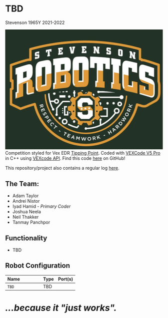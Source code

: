 # **TBD**

Stevenson 1965Y 2021-2022

![](./media/stevensonvexlogo.png "Stevenson Robotics 2021-2022")
Competition styled for Vex EDR [Tipping Point](https://www.vexrobotics.com/vexedr/competition/vrc-current-game "VEX Current Game"). Coded with [VEXCode V5 Pro](https://www.vexrobotics.com/vexcode "VEXCode V5") in C++ using [VEXcode API](https://api.vexcode.cloud/v5/).
Find this code [here](https://www.github.com/IyadHamid/StevensonVex1965Y-TippingPoint "Stevenson 1965Y Repository") on GitHub!

This repository/project also contains a regular log [here](Log.md).

## **The Team:**

- Adam Taylor
- Andrei Nistor
- Iyad Hamid - *Primary Coder*
- Joshua Neela
- Neil Thakker
- Tanmay Panchpor
	
## **Functionality**

- TBD

## **Robot Configuration**

|Name            | Type       | Port(s)  |
|:---------------|:-----------|:---------|
|`TBD           `| TBD        |          |

# *...because it "just works".*